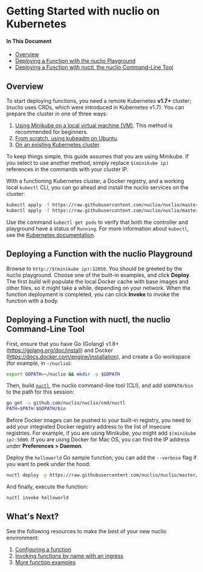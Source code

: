 # Getting Started with nuclio on Kubernetes

#### In This Document

- [Overview](#overview)
- [Deploying a Function with the nuclio Playground](#deploying-a-function-with-the-nuclio-playground)
- [Deploying a Function with nuctl, the nuclio Command-Line Tool](#deploying-a-function-with-nuctl-the-nuclio-command-line-tool)

## Overview

To start deploying functions, you need a remote Kubernetes **v1.7+** cluster; (nuclio uses CRDs, which were introduced in Kubernetes v1.7). You can prepare the cluster in one of three ways:

1. [Using Minikube on a local virtual machine (VM)](install/minikube.md).
   This method is recommended for beginners.
2. [From scratch, using kubeadm on Ubuntu](install/linux.md).
3. [On an existing Kubernetes cluster](install/existing.md).

To keep things simple, this guide assumes that you are using Minikube. If you select to use another method, simply replace `$(minikube ip)` references in the commands with your cluster IP.

With a functioning Kubernetes cluster, a Docker registry, and a working local `kubectl` CLI, you can go ahead and install the nuclio services on the cluster:

```bash
kubectl apply -f https://raw.githubusercontent.com/nuclio/nuclio/master/hack/k8s/resources/controller.yaml
kubectl apply -f https://raw.githubusercontent.com/nuclio/nuclio/master/hack/k8s/resources/playground.yaml
```

Use the command `kubectl get pods` to verify that both the controller and playground have a status of `Running`. For more information about `kubectl`, see the [Kubernetes documentation](https://kubernetes.io/docs/user-guide/kubectl-overview/).

## Deploying a Function with the nuclio Playground

Browse to `http://$(minikube ip):32050`.
You should be greeted by the nuclio playground. Choose one of the built-in examples, and click **Deploy**. The first build will populate the local Docker cache with base images and other files, so it might take a while, depending on your network. When the function deployment is completed, you can click **Invoke** to invoke the function with a body.

## Deploying a Function with nuctl, the nuclio Command-Line Tool

First, ensure that you have Go (Golang) v1.8+ (https://golang.org/doc/install) and Docker (https://docs.docker.com/engine/installation), and create a Go workspace (for example, in `~/nuclio`):

```bash
export GOPATH=~/nuclio && mkdir -p $GOPATH
```

Then, build [`nuctl`](/docs/nuctl/nuctl.md), the nuclio command-line tool (CLI), and add `$GOPATH/bin` to the path for this session:
```bash
go get -u github.com/nuclio/nuclio/cmd/nuctl
PATH=$PATH:$GOPATH/bin
```

Before Docker images can be pushed to your built-in registry, you need to add your integrated Docker registry address to the list of insecure registries. For example, if you are using Minikube, you might add `$(minikube ip):5000`. If you are using Docker for Mac OS, you can find the IP address under **Preferences > Daemon**.

Deploy the `helloworld` Go sample function; you can add the `--verbose` flag if you want to peek under the hood:
```bash
nuctl deploy -p https://raw.githubusercontent.com/nuclio/nuclio/master/hack/examples/golang/helloworld/helloworld.go --registry $(minikube ip):5000 helloworld --run-registry localhost:5000
```

And finally, execute the function:
```bash
nuctl invoke helloworld
```

## What's Next?

See the following resources to make the best of your new nuclio environment:

1. [Configuring a function](/docs/configuring-a-function.md)
2. [Invoking functions by name with an ingress](function-ingress.md)
3. [More function examples](/hack/examples/README.md)

